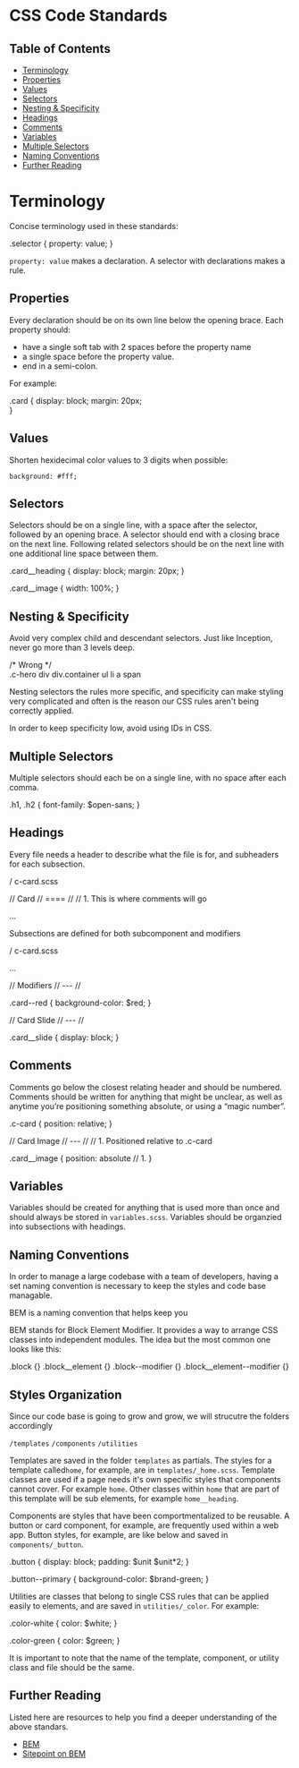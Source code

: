 # CSS Code Standards

## Table of Contents
* [Terminology](#terminology)
* [Properties](#Properties)
* [Values](#Values)
* [Selectors](#Selectors)
* [Nesting & Specificity](#Nesting)
* [Headings](#Headings)
* [Comments](#Comments)
* [Variables](#Variables)
* [Multiple Selectors](#Multiple-Selectors)
* [Naming Conventions](#Naming-Conventions)
* [Further Reading](#Further-Reading)


# Terminology
Concise terminology used in these standards:

  .selector {
      property: value;
  }

`property: value` makes a declaration. A selector with declarations makes a rule.

## Properties
Every declaration should be on its own line below the opening brace. Each property should:

* have a single soft tab with 2 spaces before the property name 
* a single space before the property value.
* end in a semi-colon.

For example:

  .card {
    display: block;
      margin: 20px;     
  }


## Values
Shorten hexidecimal color values to 3 digits when possible:

`background: #fff;`

## Selectors
Selectors should be on a single line, with a space after the selector, followed by an opening brace. A selector should end with a closing brace on the next line. Following related selectors should be on the next line with one additional line space between them.

  .card__heading {
    display: block;
      margin: 20px;
  }
  
  .card__image {
    width: 100%;
  }
  
  
## Nesting & Specificity
Avoid very complex child and descendant selectors. Just like Inception, never go more than 3 levels deep. 
  
  /* Wrong */  
  .c-hero div div.container ul li a span 
  
Nesting selectors the rules more specific, and specificity can make styling very complicated and often is the reason our CSS rules aren't being correctly applied. 

In order to keep specificity low, avoid using IDs in CSS. 

## Multiple Selectors
Multiple selectors should each be on a single line, with no space after each comma.

  .h1,
  .h2 {
    font-family: $open-sans;
  }

## Headings
Every file needs a header to describe what the file is for, and subheaders for each subsection. 

/ c-card.scss

  // Card
  // ====
  // 
  // 1. This is where comments will go 
  
  ...
  
  
Subsections are defined for both subcomponent and modifiers

/ c-card.scss
  
  ...
  
  // Modifiers
  // ---
  //

  .card--red {
    background-color: $red;
  }
  
  
  // Card Slide
  // ---
  // 
  
  .card__slide {
    display: block;
  }
  
  
## Comments
 
Comments go below the closest relating header and should be numbered. 
Comments should be written for anything that might be unclear, as well as anytime you’re positioning something absolute, or using a “magic number”.

  .c-card {
    position: relative;
  }
  
  
  // Card Image
  // ---
  // 
  // 1. Positioned relative to .c-card
  
  .card__image {
    position: absolute // 1.
  }

  
## Variables
Variables should be created for anything that is used more than once and should always be stored in `variables.scss`.
Variables should be organzied into subsections with headings. 

## Naming Conventions
In order to manage a large codebase with a team of developers, having a set naming convention is necessary to keep the styles and code base managable.

BEM is a naming convention that helps keep you

BEM stands for Block Element Modifier. It provides a way to arrange CSS classes into independent modules. The idea but the most common one looks like this:

  .block {}
  .block__element {}
  .block--modifier {}
  .block__element--modifier {}

## Styles Organization

Since our code base is going to grow and grow, we will strucutre the folders accordingly

  `/templates`
  `/components`
  `/utilities`

Templates are saved in the folder `templates` as partials. The styles for a template called`home`, for example, are in `templates/_home.scss`. Template classes are used if a page needs it's own specific styles that components cannot cover. For example `home`. Other classes within `home` that are part of this template will be sub elements, for example `home__heading`.

Components are styles that have been comportmentalized to be reusable. A button or card component, for example, are frequently used within a web app. Button styles, for example, are like below and saved in `components/_button`.

  .button {
    display: block;
    padding: $unit $unit*2;
  }

  .button--primary {
    background-color: $brand-green;
  }

Utilities are classes that belong to single CSS rules that can be applied easily to elements, and are saved in `utilities/_color`. For example:
  
  .color-white {
    color: $white;
  }

  .color-green {
    color: $green;
  }

It is important to note that the name of the template, component, or utility class and file should be the same. 

## Further Reading

Listed here are resources to help you find a deeper understanding of the above standars. 
* [BEM](http://getbem.com/introduction/)
* [Sitepoint on BEM](https://www.sitepoint.com/bem-smacss-advice-from-developers/)
